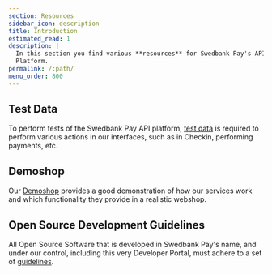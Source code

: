 ```yaml
---
section: Resources
sidebar_icon: description
title: Introduction
estimated_read: 1
description: |
  In this section you find various **resources** for Swedbank Pay's API
  Platform.
permalink: /:path/
menu_order: 800
---
```


## Test Data

To perform tests of the Swedbank Pay API platform, [test data][test-data] is
required to perform various actions in our interfaces, such as in Checkin,
performing payments, etc.

## Demoshop

Our [Demoshop][demoshop] provides a good demonstration of how our services work
and which functionality they provide in a realistic webshop.

## Open Source Development Guidelines

All Open Source Software that is developed in Swedbank Pay's name, and under our
control, including this very Developer Portal, must adhere to a set of
[guidelines][guidelines].

[test-data]: test-data
[demoshop]: demoshop
[guidelines]: development-guidelines
